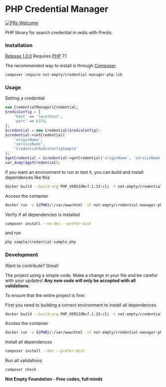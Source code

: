 # PHP Credential Manager

[![PRs Welcome](https://img.shields.io/badge/PRs-welcome-brightgreen.svg?style=flat-square)](http://makeapullrequest.com)

PHP library for search credential in redis with Predis.

### Installation

[Release 1.0.0](https://github.com/not-empty/credential-manager-php-lib/releases/tag/1.0.0) Requires [PHP](https://php.net) 7.1

The recommended way to install is through [Composer](https://getcomposer.org/).

```sh
composer require not-empty/credential-manager-php-lib
```

### Usage

Setting a credential

```php
use CredentialManager\Credential;
$redisConfig = [
    'host' => 'localhost',
    'port' => 6379,
];
$credential = new Credential($redisConfig);
$credential->setCredential(
    'originName',
    'serviceName',
    'CredentialRedisConfigSample'
);
$getCredential = $credential->getCredential('originName', 'serviceName');
var_dump($getCredential);
```

if you want an environment to run or test it, you can build and install dependences like this

```sh
docker build --build-arg PHP_VERSION=7.1.33-cli -t not-empty/credential-manager-php-lib:php71 -f contrib/Dockerfile .
```

Access the container
```sh
docker run -v ${PWD}/:/var/www/html -it not-empty/credential-manager-php-lib:php71 bash
```

Verify if all dependencies is installed
```sh
composer install --no-dev --prefer-dist
```

and run
```sh
php sample/credential-sample.php
```

### Development

Want to contribute? Great!

The project using a simple code.
Make a change in your file and be careful with your updates!
**Any new code will only be accepted with all validations.**

To ensure that the entire project is fine:

First you need to building a correct environment to install all dependences

```sh
docker build --build-arg PHP_VERSION=7.1.33-cli -t not-empty/credential-manager-php-lib:php71 -f contrib/Dockerfile .
```

Access the container
```sh
docker run -v ${PWD}/:/var/www/html -it not-empty/credential-manager-php-lib:php71 bash
```

Install all dependences
```sh
composer install --dev --prefer-dist
```

Run all validations
```sh
composer check
```

**Not Empty Foundation - Free codes, full minds**
